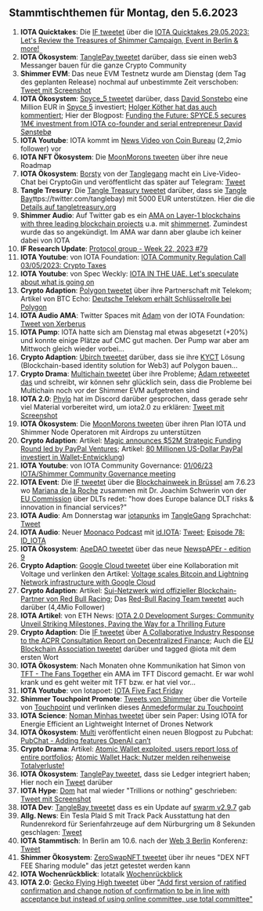 ## Stammtischthemen für Montag, den 5.6.2023

1. **IOTA Quicktakes**: Die [IF tweetet](https://twitter.com/iota/status/1663108020404994049?s=20) über die [IOTA Quicktakes 29.05.2023: Let's Review the Treasures of Shimmer Campaign, Event in Berlin & more!](https://www.youtube.com/watch?v=rdbosdkOlvg)
2. **IOTA Ökosystem**: [TanglePay tweetet](https://twitter.com/tanglepaycom/status/1663392786580901888?s=20) darüber, dass sie einen web3 Messanger bauen für die ganze Crypto Community
3. **Shimmer EVM**: Das neue EVM Testnetz wurde am Dienstag (dem Tag des geplanten Release) nochmal auf unbestimmte Zeit verschoben: [Tweet mit Screenshot](https://twitter.com/Vrom14286662/status/1663434516621410304?s=20)
4. **IOTA Ökosystem**: [Spyce_5 tweetet](https://twitter.com/SPYCE_5/status/1663442651251724289?s=20) darüber, dass [David Sonstebo](https://twitter.com/DavidSonstebo) eine Million EUR in [Spyce 5](https://twitter.com/SPYCE_5) investiert; [Holger Köther hat das auch kommentiert](https://twitter.com/HolgerKoether/status/1663454777781436416?s=20); Hier der Blogpost: [Funding the Future: SPYCE.5 secures 1M€ investment from IOTA co-founder and serial entrepreneur David Sønstebø](https://medium.com/spyce5/funding-the-future-spyce-5-9298251df989)
5. **IOTA Youtube**: IOTA kommt im [News Video von Coin Bureau](https://youtu.be/s6FMRvs5zX4?t=1056) (2,2mio follower) vor
6. **IOTA NFT Ökosystem**: Die [MoonMorons tweeten](https://twitter.com/MoonMorons/status/1663472924127264770?s=20) über ihre neue Roadmap
7. **IOTA Ökosystem**: [Borsty](https://twitter.com/Borsty_1) von der [Tanglegang](https://twitter.com/GangTangleTalk) macht ein Live-Video-Chat bei CryptoGin und veröffentlicht das später auf Telegram: [Tweet](https://twitter.com/GangTangleTalk/status/1663495358293463042?s=20)
8. **Tangle Tresury**: Die [Tangle Treasury tweetet](https://twitter.com/TangleTreasury/status/1663616737261281281?s=20) darüber, dass sie [Tangle Bay](h)ttps://twitter.com/tanglebay) mit 5000 EUR unterstützen. Hier die die [Details auf tangletreasury.org](https://www.tangletreasury.org/proposal-detailed?recordId=recSzDFHabAtu8XmI)
9. **Shimmer Audio**: Auf Twitter gab es ein [AMA on Layer-1 blockchains with three leading blockchain projects](https://twitter.com/cryptochefs_io/status/1663577669630345221?s=20) u.a. mit [shimmernet](https://twitter.com/shimmernet). Zumindest wurde das so angekündigt. Im AMA war dann aber glaube ich keiner dabei von IOTA
10. **IF Research Update**: [Protocol group - Week 22, 2023 #79](https://github.com/iotaledger/research-updates/discussions/79)
11. **IOTA Youtube**: von IOTA Foundation: [IOTA Community Regulation Call 03/05/2023: Crypto Taxes](https://www.youtube.com/watch?v=l_ZyTmMmcy0)
12. **IOTA Youtube**: von Spec Weckly: [IOTA IN THE UAE. Let's speculate about what is going on](https://www.youtube.com/watch?v=PaE_a6YvbWg)
13. **Crypto Adaption**: [Polygon tweetet](https://twitter.com/0xPolygonLabs/status/1663894399523201024?s=20) über ihre Partnerschaft mit Telekom; Artikel von BTC Echo: [Deutsche Telekom erhält Schlüsselrolle bei Polygon](https://www.btc-echo.de/news/deutsche-telekom-erhaelt-schluesselrolle-bei-polygon-165141/)
14. **IOTA Audio AMA**: Twitter Spaces mit [Adam](https://twitter.com/Schpoopel) von der IOTA Foundation: [Tweet von Xerberus](https://twitter.com/Xerberus_io/status/1663244138970591233?s=20)
15. **IOTA Pump**: IOTA hatte sich am Dienstag mal etwas abgesetzt (+20%) und konnte einige Plätze auf CMC gut machen. Der Pump war aber am Mittwoch gleich wieder vorbei...
16. **Crypto Adaption**: [Ubirch tweetet](https://twitter.com/Ubirch_Trust/status/1663901231243227136?s=20) darüber, dass sie ihre [KYCT](https://twitter.com/KYCT_xyz) Lösung (Blockchain-based identity solution for Web3) auf Polygon bauen...
17. **Crypto Drama**: [Multichain tweetet](https://twitter.com/MultichainOrg/status/1663941611380965376?s=20) über ihre Probleme; [Adam retweetet das](https://twitter.com/Schpoopel/status/1663966319031533568?s=20) und schreibt, wir können sehr glücklich sein, dass die Probleme bei Multichain noch vor der Shimmer EVM aufgetreten sind
18. **IOTA 2.0**: [Phylo](https://twitter.com/PhyloIota) hat im Discord darüber gesprochen, dass gerade sehr viel Material vorbereitet wird, um iota2.0 zu erklären: [Tweet mit Screenshot](https://twitter.com/Vrom14286662/status/1663946020932444162?s=20)
19. **IOTA Ökosystem**: Die [MoonMorons tweeten](https://twitter.com/MoonMorons/status/1663201057160286209?s=20) über ihren Plan IOTA und Shimmer Node Operatoren mit Airdrops zu unterstützen
20. **Crypto Adaption**: Artikel: [Magic announces $52M Strategic Funding Round led by PayPal Ventures](https://www.prnewswire.com/news-releases/magic-announces-52m-strategic-funding-round-led-by-paypal-ventures-301838352.html); Artikel: [80 Millionen US-Dollar PayPal investiert in Wallet-Entwicklung](https://www.btc-echo.de/schlagzeilen/paypal-investiert-in-wallet-entwicklung-165324/))
21. **IOTA Youtube**: von IOTA Community Governance: [01/06/23 IOTA/Shimmer Community Governance meeting](https://www.youtube.com/watch?v=ZQBQQk3Zcgs)
22. **IOTA Event**: Die [IF tweetet](https://twitter.com/iota/status/1664210181872312320?s=20) über die [Blockchainweek in Brüssel](https://blockchainweek.be/) am 7.6.23 wo [Mariana de la Roche](https://twitter.com/Marianadlrw) zusammen mit Dr. Joachim Schwerin von der [EU Commission](https://twitter.com/EU_Commission) über DLTs redet: "how does Europe balance DLT risks & innovation in financial services?"
23. **IOTA Audio**: Am Donnerstag war [iotapunks](https://twitter.com/IotaPunks_71) im [TangleGang](https://twitter.com/GangTangleTalk) Sprachchat: [Tweet](https://twitter.com/GangTangleTalk/status/1664221411475353600?s=20)
24. **IOTA Audio**: Neuer [Moonaco Podcast](https://twitter.com/MoonacoPodcast) mit [id.IOTA](https://twitter.com/id_iota): [Tweet](https://twitter.com/MoonacoPodcast/status/1664244619977146377?s=20); [Episode 78: ID_IOTA](https://open.spotify.com/episode/6GelIbEBGtYafiEleiUCUN?si=8-0hlIVPSn2zLuDmc31MrQ&nd=1)
25. **IOTA Ökosystem**: [ApeDAO tweetet](https://twitter.com/iotapes/status/1664510400455483395?s=20) über das neue [NewspAPEr - edition 9](https://iotapes.medium.com/newspaper-edition-9-c4748ace2e2c)
26. **Crypto Adaption**: [Google Cloud tweetet](https://twitter.com/googlecloud/status/1664346576955777026?s=20) über eine Kollaboration mit Voltage und verlinken den Artikel: [Voltage scales Bitcoin and Lightning Network infrastructure with Google Cloud](https://cloud.google.com/blog/topics/startups/how-voltage-uses-google-cloud-to-scale-its-bitcoin-lightning-network/?utm_source=twitter&utm_medium=unpaidsoc&utm_campaign=fy23q3-googlecloud-blog-finserv-in_feed-no-brand-global&utm_content=-&utm_term=-&hl=en) 
27. **Crypto Adaption**: Artikel: [Sui-Netzwerk wird offizieller Blockchain-Partner von Red Bull Racing](https://www.btc-echo.de/schlagzeilen/sui-netzwerk-wird-offizieller-blockchain-partner-von-red-bull-racing-165391/); Das [Red-Bull Racing Team tweetet](https://twitter.com/redbullracing/status/1664263411361021952?s=20) auch darüber (4,4Mio Follower)
28. **IOTA Artikel**: von ETH News: [IOTA 2.0 Development Surges: Community Unveil Striking Milestones, Paving the Way for a Thrilling Future](https://www.ethnews.com/iota-2-0-development-surges-community-unveil-striking-milestones-paving-the-way-for-a-thrilling-future/)
29. **Crypto Adaption**: Die [IF tweetet](https://twitter.com/iota/status/1664351976522498052?s=20) über [A Collaborative Industry Response to the ACPR Consultation Report on Decentralized Finance](https://europeanblockchainassociation.org/2023/06/01/a-collaborative-industry-response-to-the-apcr-consultation-report-on-decentralized-finance/); Auch die [EU Blockchain Association tweetet](https://twitter.com/EUBLASORG/status/1664269202276900864?s=20) darüber und tagged @iota mit dem ersten Wort
30. **IOTA Ökosystem**: Nach Monaten ohne Kommunikation hat Simon von [TFT - The Fans Together](https://twitter.com/TheFansTogether) ein AMA im TFT Discord gemacht. Er war wohl krank und es geht weiter mit TFT bzw. er hat viel vor...
31. **IOTA Youtube**: von Iotapoet: [IOTA Five Fact Friday](https://www.youtube.com/watch?v=m0TvP5AfDX8)
32. **Shimmer Touchpoint Promote**: [Tweets von Shimmer](https://twitter.com/shimmernet/status/1664617874059673602?s=20) über die Vorteile von [Touchpoint](https://shimmer.network/touchpoint) und verlinken dieses [Anmedeformular zu Touchpoint](https://airtable.com/shrxW5Fs6NGDOkkBv)
33. **IOTA Science**: [Noman Minhas tweetet](https://twitter.com/hack0grammer/status/1665260328131891200?s=20) über sein Paper: Using IOTA for Energie Efficient an Lightweight Internet of Drones Network
34. **IOTA Ökosystem**: [Multi](https://twitter.com/multifolio) veröffentlicht einen neuen Blogpost zu Pubchat: [PubChat - Adding features OpenAI can’t](https://multifolio.medium.com/pubchat-adding-features-openai-cant-d450623e308b)
35. **Crypto Drama**: Artikel: [Atomic Wallet exploited, users report loss of entire portfolios](https://cointelegraph.com/news/atomic-wallet-exploited-users-report-loss-of-entire-portfolios); [Atomic Wallet Hack: Nutzer melden reihenweise Totalverluste!](https://www.blocktrainer.de/atomic-wallet-hack-nutzer-melden-reihenweise-totalverluste/)
36. **IOTA Ökosystem**: [TanglePay tweetet](https://twitter.com/tanglepaycom/status/1664863730948251650?s=20), dass sie Ledger integriert haben; Hier noch ein [Tweet](https://twitter.com/tanglepaycom/status/1665241940260974595?s=20) darüber
37. **IOTA Hype**: [Dom](https://twitter.com/DomSchiener) hat mal wieder "Trillions or nothing" geschrieben: [Tweet mit Screenshot](https://twitter.com/moonbaklava/status/1665388238993760259?s=20)
38. **IOTA Dev**: [TangleBay tweetet](https://twitter.com/tanglebay/status/1664384305806671874?s=20) dass es ein Update auf [swarm v2.9.7](https://github.com/tanglebay/swarm/releases/tag/v2.9.7) gab
39. **Allg. News**: Ein Tesla Plaid S mit Track Pack Ausstattung hat den Rundenrekord für Serienfahrzeuge auf dem Nürburgring um 8 Sekunden geschlagen: [Tweet](https://twitter.com/Tesla/status/1665068919109951489?s=20)
40. **IOTA Stammtisch**: In Berlin am 10.6. nach der [Web 3 Berlin](https://twitter.com/berlinweb3com) Konferenz: [Tweet](https://twitter.com/iotashop/status/1665649982572056577?s=20)
41. **Shimmer Ökosystem**: [ZeroSwapNFT tweetet](https://twitter.com/ZeroSwapNFT/status/1658428688952705024?s=20) über ihr neues "DEX NFT FEE Sharing module" das jetzt getestet werden kann
42. **IOTA Wochenrückblick**: Iotatalk [Wochenrückblick](https://www.iota-talk.com/index.php?article/294-wochenr%C3%BCckblick-vom-28-mai-bis-3-juni-2023/)
43. **IOTA 2.0**: [Gecko Flying High tweetet](https://twitter.com/GeckoFlyingHigh/status/1665688371254157314?s=20) über ["Add first version of ratified confirmation and change notion of confirmation to be in line with acceptance but instead of using online committee, use total committee"](https://github.com/iotaledger/iota-core/commit/612a445f964089e555b7f28c11ba6a87b058485d)
